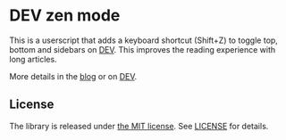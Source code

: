 # DEV zen mode

This is a userscript that adds a keyboard shortcut (Shift+Z) to toggle top,
bottom and sidebars on [DEV][dev]. This improves the reading experience with
long articles.

More details in the [blog][blog] or on [DEV][dev-blog].

## License

The library is released under [the MIT license][mit]. See [LICENSE][license]
for details.

[dev]: https://dev.to
[blog]: https://detunized.net/posts/2019-02-19-dev-zen-mode-userscript/
[dev-blog]: https://dev.to/?
[mit]: http://www.opensource.org/licenses/mit-license.php
[license]: LICENSE
